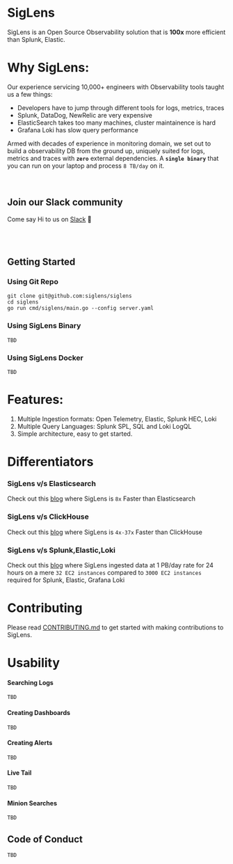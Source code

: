 # SigLens

SigLens is an Open Source Observability solution that is **100x** more efficient than Splunk, Elastic. 

# Why SigLens:
Our experience servicing 10,000+ engineers with Observability tools taught us a few things:

- Developers have to jump through different tools for logs, metrics, traces
- Splunk, DataDog, NewRelic are very expensive
- ElasticSearch takes too many machines, cluster maintainence is hard
- Grafana Loki has slow query performance

Armed with decades of experience in monitoring domain, we set out to build a observability DB from the ground up, uniquely suited for logs, metrics and traces with **`zero`** external dependencies. A **`single binary`** that you can run on your laptop and process `8 TB/day` on it.  
<br /><br />


## Join our Slack community

Come say Hi to us on [Slack](https://www.siglens.com/slack) 👋

<br /><br />

## Getting Started

### Using Git Repo
```
git clone git@github.com:siglens/siglens
cd siglens
go run cmd/siglens/main.go --config server.yaml
```

### Using SigLens Binary
`TBD`

### Using SigLens Docker
`TBD`

# Features:

1. Multiple Ingestion formats: Open Telemetry, Elastic, Splunk HEC, Loki
2. Multiple Query Languages: Splunk SPL, SQL and Loki LogQL
3. Simple architecture, easy to get started.

# Differentiators

### SigLens v/s Elasticsearch 
Check out this [blog](https://www.sigscalr.io/blog/sigscalr-vs-elasticsearch.html) where SigLens is ` 8x ` Faster than Elasticsearch

### SigLens v/s ClickHouse 
Check out this [blog](https://www.sigscalr.io/blog/sigscalr-vs-clickhouse.html) where SigLens is `4x-37x` Faster than ClickHouse

### SigLens v/s Splunk,Elastic,Loki  
Check out this [blog](https://www.sigscalr.io/blog/petabyte-of-observability-data.html) where SigLens ingested data at 1 PB/day rate for 24 hours on a mere `32 EC2 instances` compared to `3000 EC2 instances` required for Splunk, Elastic, Grafana Loki

# Contributing

Please read [CONTRIBUTING.md](CONTRIBUTING.md) to get started with making contributions to SigLens.

# Usability

#### Searching Logs
`TBD`

#### Creating Dashboards
`TBD`

#### Creating Alerts
`TBD`

#### Live Tail
`TBD`

#### Minion Searches
`TBD`



## Code of Conduct
`TBD`

